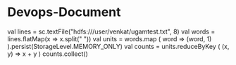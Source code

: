 # Devops-Document

val lines = sc.textFile("hdfs:///user/venkat/ugamtest.txt", 8)
val words = lines.flatMap(x => x.split(" "))
val units = words.map ( word => (word, 1) ).persist(StorageLevel.MEMORY_ONLY)
val counts = units.reduceByKey ( (x, y) => x + y )
counts.collect()
